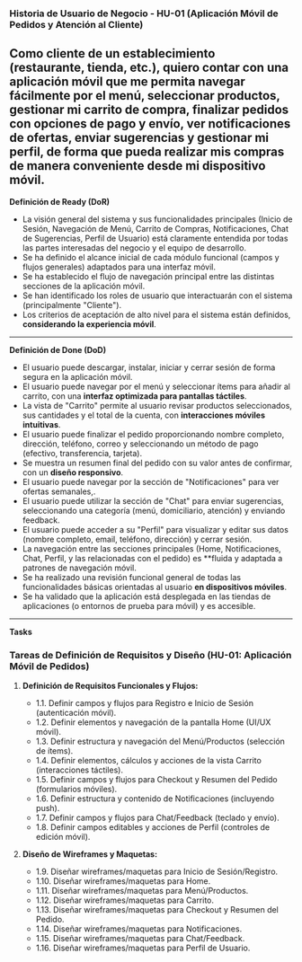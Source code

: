 ### Historia de Usuario de Negocio - HU-01 (Aplicación Móvil de Pedidos y Atención al Cliente)

**Como** cliente de un establecimiento (restaurante, tienda, etc.),
**quiero** contar con una **aplicación móvil** que me permita navegar fácilmente por el menú, seleccionar productos, gestionar mi carrito de compra, finalizar pedidos con opciones de pago y envío, ver notificaciones de ofertas, enviar sugerencias y gestionar mi perfil,
**de forma que** pueda realizar mis compras de manera conveniente desde mi dispositivo móvil.
---


**Definición de Ready (DoR)**

* La visión general del sistema y sus funcionalidades principales (Inicio de Sesión, Navegación de Menú, Carrito de Compras, Notificaciones, Chat de Sugerencias, Perfil de Usuario) está claramente entendida por todas las partes interesadas del negocio y el equipo de desarrollo.
* Se ha definido el alcance inicial de cada módulo funcional (campos y flujos generales) adaptados para una interfaz móvil.
* Se ha establecido el flujo de navegación principal entre las distintas secciones de la aplicación móvil.
* Se han identificado los roles de usuario que interactuarán con el sistema (principalmente "Cliente").
* Los criterios de aceptación de alto nivel para el sistema están definidos, **considerando la experiencia móvil**.
---

**Definición de Done (DoD)**

* El usuario puede descargar, instalar, iniciar y cerrar sesión de forma segura en la aplicación móvil.
* El usuario puede navegar por el menú  y seleccionar ítems para añadir al carrito, con una **interfaz optimizada para pantallas táctiles**.
* La vista de "Carrito" permite al usuario revisar productos seleccionados, sus cantidades y el total de la cuenta, con **interacciones móviles intuitivas**.
* El usuario puede finalizar el pedido proporcionando nombre completo, dirección, teléfono, correo y seleccionando un método de pago (efectivo, transferencia, tarjeta).
* Se muestra un resumen final del pedido con su valor antes de confirmar, con un **diseño responsivo**.
* El usuario puede navegar por la sección de "Notificaciones" para ver ofertas semanales,.
* El usuario puede utilizar la sección de "Chat" para enviar sugerencias, seleccionando una categoría (menú, domiciliario, atención) y enviando feedback.
* El usuario puede acceder a su "Perfil" para visualizar y editar sus datos (nombre completo, email, teléfono, dirección) y cerrar sesión.
* La navegación entre las secciones principales (Home, Notificaciones, Chat, Perfil, y las relacionadas con el pedido) es **fluida y adaptada a patrones de navegación móvil.
* Se ha realizado una revisión funcional general de todas las funcionalidades básicas orientadas al usuario **en dispositivos móviles**.
* Se ha validado que la aplicación está desplegada en las tiendas de aplicaciones (o entornos de prueba para móvil) y es accesible.

---
**Tasks**

### Tareas de Definición de Requisitos y Diseño (HU-01: Aplicación Móvil de Pedidos)

1.  **Definición de Requisitos Funcionales y Flujos:**
    * 1.1. Definir campos y flujos para Registro e Inicio de Sesión (autenticación móvil).
    * 1.2. Definir elementos y navegación de la pantalla Home (UI/UX móvil).
    * 1.3. Definir estructura y navegación del Menú/Productos (selección de ítems).
    * 1.4. Definir elementos, cálculos y acciones de la vista Carrito (interacciones táctiles).
    * 1.5. Definir campos y flujos para Checkout y Resumen del Pedido (formularios móviles).
    * 1.6. Definir estructura y contenido de Notificaciones (incluyendo push).
    * 1.7. Definir campos y flujos para Chat/Feedback (teclado y envío).
    * 1.8. Definir campos editables y acciones de Perfil (controles de edición móvil).

2.  **Diseño de Wireframes y Maquetas:**
    * 1.9. Diseñar wireframes/maquetas para Inicio de Sesión/Registro.
    * 1.10. Diseñar wireframes/maquetas para Home.
    * 1.11. Diseñar wireframes/maquetas para Menú/Productos.
    * 1.12. Diseñar wireframes/maquetas para Carrito.
    * 1.13. Diseñar wireframes/maquetas para Checkout y Resumen del Pedido.
    * 1.14. Diseñar wireframes/maquetas para Notificaciones.
    * 1.15. Diseñar wireframes/maquetas para Chat/Feedback.
    * 1.16. Diseñar wireframes/maquetas para Perfil de Usuario.